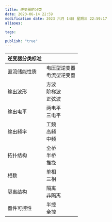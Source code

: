 ```yaml
---
title: 逆变器的分类
date: 2023-06-14 22:59
modification date: 2023 六月 14日 星期三 22:59:17
aliases:
  - 
tags:
  - 
publish: "true"
---
```


| 逆变器分类标准 |                                |
| -------------- | ------------------------------ |
| 直流储能性质   | 电压型逆变器 <br> 电流型逆变器 |
| 输出波形       | 方波 <br> 阶梯波 <br> 正弦波   |
| 输出电平       | 两电平  <br> 三电平            |
| 输出频率       | 工频<br>高频<br>中频           |
| 拓扑结构       |    全桥<br>半桥<br>推挽                            |
| 相数           |      单相<br>三相                          |
| 隔离结构       |      隔离<br>非隔离                          |
| 器件可控性               |     半控<br>全控                           |
